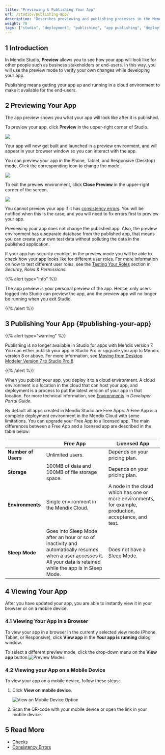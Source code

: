 ```yaml
---
title: "Previewing & Publishing Your App"
url: /studio7/publishing-app/
description: "Describes previewing and publishing processes in the Mendix Studio."
weight: 70
tags: ["studio", "deployment", "publishing", "app publishing", "deploy", "deploying", "publish", "preview"]
---
```


## 1 Introduction

In Mendix Studio, **Preview** allows you to see how your app will look like for other people such as business stakeholders or end-users. In this way, you will use the preview mode to verify your own changes while developing your app. 

Publishing means getting your app up and running in a cloud environment to make it available for the end-users.  

## 2 Previewing Your App

The app preview shows you what your app will look like after it is published.  

To preview your app, click **Preview** in the upper-right corner of Studio. 

![](/attachments/studio7/publishing-app/preview.jpg)

Your app will now get built and launched in a preview environment, and will appear in your browser window so you can interact with the app.

You can preview your app in the Phone, Tablet, and Responsive (Desktop) mode. Click the corresponding icon to change the mode.

![](/attachments/studio7/publishing-app/preview-modes.jpg)

To exit the preview environment, click **Close Preview** in the upper-right corner of the screen.

![](/attachments/studio7/publishing-app/close-preview.jpg)

You cannot preview your app if it has [consistency errors](/studio7/consistency-errors/). You will be notified when this is the case, and you will need to fix errors first to preview your app.

Previewing your app does not change the published app. Also, the preview environment has a separate database from the published app, that means you can create your own test data without polluting the data in the published application.

If your app has security enabled, in the preview mode you will be able to check how your app looks like for different user roles. For more information on how to test different user roles, see the [Testing Your Roles](/studio7/settings-security/#testing-your-roles) section in *Security, Roles & Permissions*. 

{{% alert type="info" %}}

The app preview is your personal preview of the app. Hence, only users logged into Studio can preview the app, and the preview app will no longer be running when you exit Studio.  

{{% /alert %}}

## 3 Publishing Your App {#publishing-your-app}

{{% alert type="warning" %}}

Publishing is no longer available in Studio for apps with Mendix version 7. You can either publish your app in Studio Pro or upgrade you app to Mendix version 8 or above. For more information, see [Moving from Desktop Modeler Version 7 to Studio Pro 8](/refguide8/moving-from-7-to-8/).

{{% /alert %}}

When you publish your app, you deploy it to a cloud environment. A cloud environment is a location in the cloud that can host your app, and deployment is a process to put the latest version of your app in that location. For more technical information, see [Environments](/developerportal/deploy/environments/) in *Developer Portal Guide*.

By default all apps created in Mendix Studio are Free Apps. A Free App is a complete deployment environment in the Mendix Cloud with some limitations. You can upgrade your Free App to a licensed app. The main differences between a Free App and a licensed app are described in the table below: 

|                     | Free App                                                     | Licensed App                                                 |
| ------------------- | ------------------------------------------------------------ | ------------------------------------------------------------ |
| **Number of Users** | Unlimited users.                                             | Depends on your pricing plan.                                |
| **Storage**         | 100MB of data and 100MB of file storage space.               | Depends on your pricing plan.                                |
| **Environments**    | Single environment in the Mendix Cloud.                      | A node in the cloud which has one or more environments, for example, production, acceptance, and test. |
| **Sleep Mode**      | Goes into Sleep Mode after an hour or so of inactivity and automatically resumes when a user accesses it. All your data is retained while the app is in Sleep Mode. | Does not have a Sleep Mode. |

## 4 Viewing Your App

After you have updated your app, you are able to instantly view it in your browser or on a mobile device. 

### 4.1 Viewing Your App in a Browser 

To view your app in a browser in the currently selected view mode (Phone, Tablet, or Responsive), click **View app** in the **Your app is running** dialog window.

To select a different preview mode, click the drop-down menu on the **View app** button.![Preview Modes](/attachments/studio7/publishing-app/view-app-drop-down.png)

### 4.2 Viewing your App on a Mobile Device

To view your app on a mobile device, follow these steps:

1.  Click **View on mobile device**.

    ![View on Mobile Device Option](/attachments/studio7/publishing-app/view-on-mobile-device.png)

2. Scan the QR-code with your mobile device or open the link in your mobile device.

## 5 Read More

* [Checks](/studio7/checks/)
* [Consistency Errors](/studio7/consistency-errors/)
